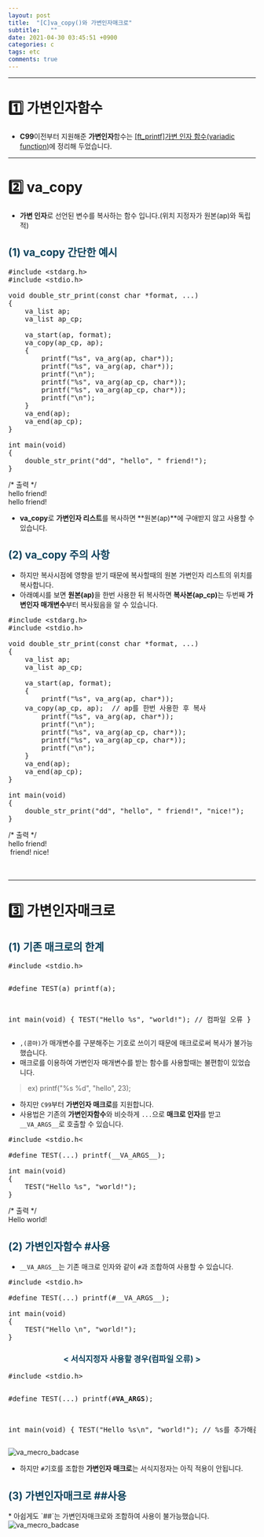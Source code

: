 ```yaml
---
layout: post
title:  "[C]va_copy()와 가변인자매크로"
subtitle:   ""
date: 2021-04-30 03:45:51 +0900
categories: c
tags: etc
comments: true 
---
```


* * *
<h1>1️⃣  가변인자함수 </h1>

* <b>C99</b>이전부터 지원해준 <b>가변인자</b>함수는 <a href="https://kirkim.github.io/42seoul/2021/03/05/variadic_func.html" target="blank">[ft_printf]가변 인자 함수(variadic function)</a>에 정리해 두었습니다.

* * *
<h1>2️⃣ va_copy </h1>

* **가변 인자**로 선언된 변수를 복사하는 함수 입니다.(위치 지정자가 원본(ap)와 독립적)
<h2 style="color:#0e435c;">(1) va_copy 간단한 예시 </h2>

<pre class="prettyprint linenums lung-c">
#include &lt;stdarg.h&gt;
#include &lt;stdio.h&gt;

void double_str_print(const char *format, ...)
{
    va_list ap;
    va_list ap_cp;

    va_start(ap, format);
    va_copy(ap_cp, ap);
    {
        printf("%s", va_arg(ap, char*));
        printf("%s", va_arg(ap, char*));
        printf("\n");
        printf("%s", va_arg(ap_cp, char*));
        printf("%s", va_arg(ap_cp, char*));
        printf("\n");
    }
    va_end(ap);
    va_end(ap_cp);
}

int main(void)
{
    double_str_print("dd", "hello", " friend!");
}
</pre>

<kkr>
    <rmk>/* 출력 */</rmk><br />
    hello friend!<br />
    hello friend!<br />
</kkr>

* <b><rd>va_copy</rd></b>로 **가변인자 리스트**를 복사하면 **원본(ap)**에 구애받지 않고 사용할 수 있습니다.

<h2 style="color:#0e435c;">(2) va_copy 주의 사항 </h2>

* 하지만 <rd>복사시점</rd>에 영향을 받기 때문에 <rd>복사할때의 원본 가변인자 리스트의 위치</rd>를 복사합니다.
* 아래예시를 보면 <b>원본(ap)</b>을 한번 사용한 뒤 복사하면 <b>복사본(ap_cp)</b>는 두번째 <b>가변인자 매개변수</b>부터 복사됬음을 알 수 있습니다.

<pre class="prettyprint linenums lung-c">
#include &lt;stdarg.h&gt;
#include &lt;stdio.h&gt;

void double_str_print(const char *format, ...)
{
    va_list ap;
    va_list ap_cp;

    va_start(ap, format);
    {
        printf("%s", va_arg(ap, char*));
    va_copy(ap_cp, ap);  // ap를 한번 사용한 후 복사
        printf("%s", va_arg(ap, char*));
        printf("\n");
        printf("%s", va_arg(ap_cp, char*));
        printf("%s", va_arg(ap_cp, char*));
        printf("\n");
    }
    va_end(ap);
    va_end(ap_cp);
}

int main(void)
{
    double_str_print("dd", "hello", " friend!", "nice!");
}
</pre>
<kkr>
    <rmk>/* 출력 */</rmk><br />
    hello friend!<br />
    &nbsp;friend! nice!<br />
</kkr>
<br /><br />

* * *
<h1>3️⃣  가변인자매크로 </h1>
<h2 style="color:#0e435c;">(1) 기존 매크로의 한계 </h2>
<pre class="prettyprint linenums lung-c">
#include &lt;stdio.h&gt;

#define TEST(a) printf(a);

int main(void)
{
    TEST("Hello %s", "world!"); // 컴파일 오류
}
</pre>

* `,(콤마)`가 <rd>매개변수를 구분해주는 기호</rd>로 쓰이기 때문에 매크로로써 복사가 불가능했습니다.
* 매크로를 이용하여 <rd>가변인자 매개변수를 받는 함수</rd>를 사용할때는 불편함이 있었습니다.
> ex) printf("%s %d", "hello", 23);
* 하지만 `C99`부터 <b>가변인자 매크로</b>를 지원합니다.
* 사용법은 기존의 <b>가변인자함수</b>와 비슷하게 `...`으로 <b>매크로 인자</b>를 받고 `__VA_ARGS__`로 호출할 수 있습니다.
<pre class="prettyprint linenums lung-c">
#include &lt;stdio.h&lt;

#define TEST(...) printf(__VA_ARGS__);

int main(void)
{
    TEST("Hello %s", "world!");
}
</pre>
<kkr>
    <rmk>/* 출력 */</rmk><br />
    Hello world!<br />
</kkr>
<h2 style="color:#0e435c;">(2) 가변인자함수 #사용</h2>

* `__VA_ARGS__`는 기존 매크로 인자와 같이 `#`과 조합하여 사용할 수 있습니다.

<pre class="prettyprint linenums lung-c">
#include &lt;stdio.h&gt;

#define TEST(...) printf(#__VA_ARGS__);

int main(void)
{
    TEST("Hello \n", "world!");
}
</pre>

<h3 align="middle" style="color:#0e435c;">&lt; 서식지정자 사용할 경우(컴파일 오류) &gt;</h3>
<pre class="prettyprint linenums lung-c">
#include &lt;stdio.h&gt;

#define TEST(...) printf(#__VA_ARGS__);

int main(void)
{
    TEST("Hello %s\n", "world!");  // %s를 추가해줌
}
</pre>
<img src="https://kirkim.github.io/assets/img/c/va_mecro1.png" alt="va_mecro_badcase">

* 하지만 `#`기호를 조합한 <b>가변인자 매크로</b>는 <rd>서식지정자</rd>는 아직 적용이 안됩니다.

<h2 style="color:#0e435c;">(3) 가변인자매크로 ##사용</h2>
* 아쉽게도 `##`는 <rd>가변인자매크로</rd>와 조합하여 사용이 불가능했습니다.

<img src="https://kirkim.github.io/assets/img/c/va_mecro2.png" alt="va_mecro_badcase">